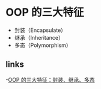 # OOP 的三大特征

- 封装（Encapsulate）
- 继承（Inheritance）
- 多态（Polymorphism）

## links

-[OOP 的三大特征：封装、继承、多态](http://www.yulongjun.com/python/20170512-02-oop-three-principles/)
